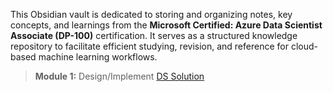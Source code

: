 This Obsidian vault is dedicated to storing and organizing notes, key concepts, and learnings from the **Microsoft Certified: Azure Data Scientist Associate (DP-100)** certification. It serves as a structured knowledge repository to facilitate efficient studying, revision, and reference for cloud-based machine learning workflows.

> **Module 1:** Design/Implement [DS Solution](./DS%20solution.md)
> 